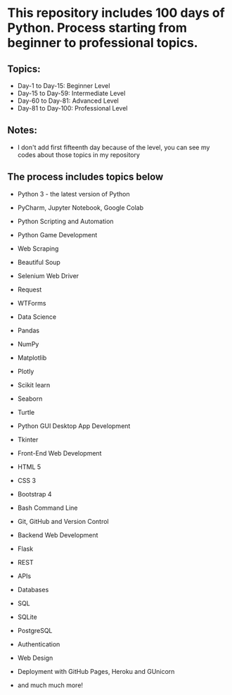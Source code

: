 # This repository includes 100 days of Python. Process starting from beginner to professional topics.

## Topics:
* Day-1 to Day-15: Beginner Level
* Day-15 to Day-59: Intermediate Level
* Day-60 to Day-81: Advanced Level
* Day-81 to Day-100: Professional Level

## Notes:
 * I don't add first fifteenth day  because of the level, you can see my codes about those topics in my repository
## The process includes topics below 
* Python 3 - the latest version of Python

* PyCharm, Jupyter Notebook, Google Colab

* Python Scripting and Automation

* Python Game Development

* Web Scraping

* Beautiful Soup

* Selenium Web Driver

* Request

* WTForms
 
* Data Science

* Pandas

* NumPy

* Matplotlib

* Plotly

* Scikit learn

* Seaborn

* Turtle

* Python GUI Desktop App Development

* Tkinter

* Front-End Web Development

* HTML 5

* CSS 3

* Bootstrap 4

* Bash Command Line

* Git, GitHub and Version Control

* Backend Web Development

* Flask
 
* REST

* APIs

* Databases

* SQL

* SQLite

* PostgreSQL

* Authentication

* Web Design

* Deployment with GitHub Pages, Heroku and GUnicorn

* and much much more!
